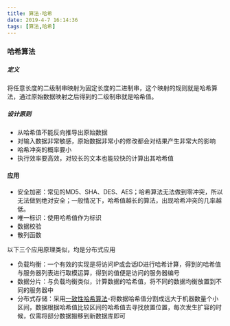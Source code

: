 ```yaml
---
title: 算法-哈希
date: 2019-4-7 16:14:36
tags: [算法,哈希]
---
```


### 哈希算法

##### 定义

将任意长度的二级制串映射为固定长度的二进制串，这个映射的规则就是哈希算法，通过原始数据映射之后得到的二级制串就是哈希值。

##### 设计原则

- 从哈希值不能反向推导出原始数据
- 对输入数据非常敏感，原始数据非常小的修改都会对结果产生非常大的影响
- 哈希冲突的概率要小
- 执行效率要高效，对较长的文本也能较快的计算出其哈希值

#### 应用

- 安全加密：常见的MD5、SHA、DES、AES；哈希算法无法做到零冲突，所以无法做到绝对安全；一般情况下，哈希值越长的算法，出现哈希冲突的几率越低。
- 唯一标识：使用哈希值作为标识
- 数据校验
- 散列函数

以下三个应用原理类似，均是分布式应用

- 负载均衡：一个有效的实现是将访问IP或会话ID进行哈希计算，得到的哈希值与服务器列表进行取模运算，得到的值便是访问的服务器编号
- 数据分片：与负载均衡类似，计算数据的哈希值，将不同的数据均衡放置到不同的服务器中
- 分布式存储：采用[一致性哈希算法](https://mp.weixin.qq.com/s/yimfkNYF_tIJJqUIzV7TFA)-将数据哈希值分割成远大于机器数量个小区间，数据根据哈希值比较区间的哈希值去寻找放置位置，每次发生扩容的时候，仅需将部分数据搬移到新数据库即可